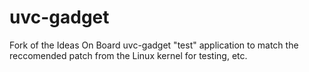 # uvc-gadget
Fork of the Ideas On Board uvc-gadget "test" application to match the reccomended patch from the Linux kernel for testing, etc.
